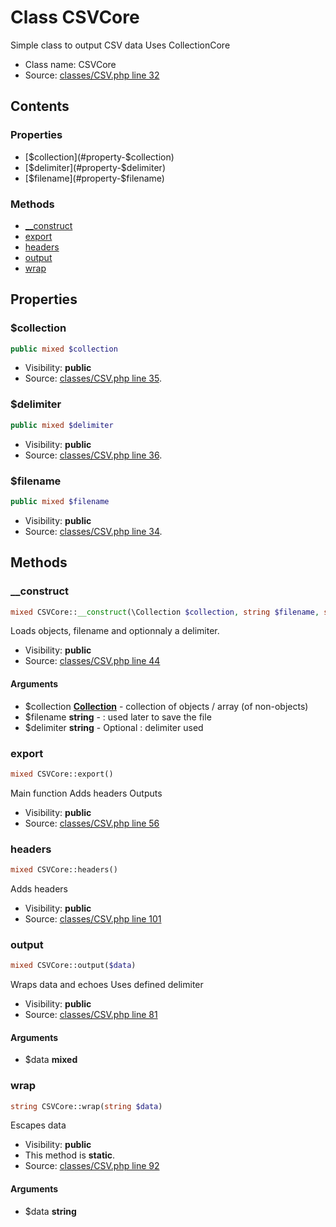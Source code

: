 Class CSVCore
=====================

Simple class to output CSV data
Uses CollectionCore



* Class name: CSVCore
* Source: [classes/CSV.php line 32](https://github.com/PrestaShop/PrestaShop/blob/1.6.0.1/classes/CSV.php#L32)


Contents
--------


### Properties

* [$collection](#property-$collection)
* [$delimiter](#property-$delimiter)
* [$filename](#property-$filename)

### Methods

* [__construct](#method-__construct)
* [export](#method-export)
* [headers](#method-headers)
* [output](#method-output)
* [wrap](#method-wrap)




Properties
----------


### <a name="property-$collection"></a>$collection

```php
public mixed $collection
```





* Visibility: **public**
* Source: [classes/CSV.php line 35](https://github.com/PrestaShop/PrestaShop/blob/1.6.0.1/classes/CSV.php#L35).


### <a name="property-$delimiter"></a>$delimiter

```php
public mixed $delimiter
```





* Visibility: **public**
* Source: [classes/CSV.php line 36](https://github.com/PrestaShop/PrestaShop/blob/1.6.0.1/classes/CSV.php#L36).


### <a name="property-$filename"></a>$filename

```php
public mixed $filename
```





* Visibility: **public**
* Source: [classes/CSV.php line 34](https://github.com/PrestaShop/PrestaShop/blob/1.6.0.1/classes/CSV.php#L34).


Methods
-------


### <a name="method-__construct"></a>__construct

```php
mixed CSVCore::__construct(\Collection $collection, string $filename, string $delimiter)
```

Loads objects, filename and optionnaly a delimiter.



* Visibility: **public**
* Source: [classes/CSV.php line 44](https://github.com/PrestaShop/PrestaShop/blob/1.6.0.1/classes/CSV.php#L44)


#### Arguments
* $collection **[Collection](class.CollectionCore.md)** - collection of objects / array (of non-objects)
* $filename **string** - : used later to save the file
* $delimiter **string** - Optional : delimiter used



### <a name="method-export"></a>export

```php
mixed CSVCore::export()
```

Main function
Adds headers
Outputs



* Visibility: **public**
* Source: [classes/CSV.php line 56](https://github.com/PrestaShop/PrestaShop/blob/1.6.0.1/classes/CSV.php#L56)




### <a name="method-headers"></a>headers

```php
mixed CSVCore::headers()
```

Adds headers



* Visibility: **public**
* Source: [classes/CSV.php line 101](https://github.com/PrestaShop/PrestaShop/blob/1.6.0.1/classes/CSV.php#L101)




### <a name="method-output"></a>output

```php
mixed CSVCore::output($data)
```

Wraps data and echoes
Uses defined delimiter



* Visibility: **public**
* Source: [classes/CSV.php line 81](https://github.com/PrestaShop/PrestaShop/blob/1.6.0.1/classes/CSV.php#L81)


#### Arguments
* $data **mixed**



### <a name="method-wrap"></a>wrap

```php
string CSVCore::wrap(string $data)
```

Escapes data



* Visibility: **public**
* This method is **static**.
* Source: [classes/CSV.php line 92](https://github.com/PrestaShop/PrestaShop/blob/1.6.0.1/classes/CSV.php#L92)


#### Arguments
* $data **string**



